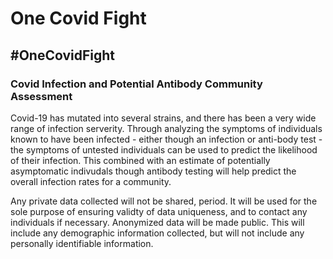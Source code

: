 # One Covid Fight 
## #OneCovidFight
### Covid Infection and Potential Antibody Community Assessment 

Covid-19 has mutated into several strains, and there has been a very wide range of infection serverity. Through analyzing the symptoms of individuals known to have been infected - either though an infection or anti-body test - the symptoms of untested individuals can be used to predict the likelihood of their infection. This combined with an estimate of potentially asymptomatic indivudals though antibody testing will help predict the overall infection rates for a community.

Any private data collected will not be shared, period. It will be used for the sole purpose of ensuring validty of data uniqueness, and to contact any individuals if necessary. Anonymized data will be made public. This will include any demographic information collected, but will not include any personally identifiable information.   
